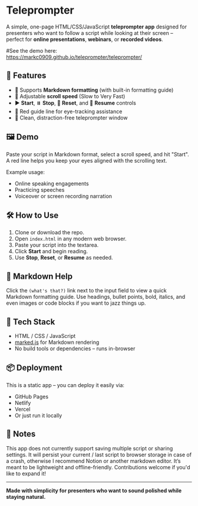 # Teleprompter

A simple, one-page HTML/CSS/JavaScript **teleprompter app** designed for presenters who want to follow a script while looking at their screen – perfect for **online presentations**, **webinars**, or **recorded videos**.


#See the demo here: https://markc0909.github.io/teleprompter/teleprompter/

## 🎯 Features

- 📜 Supports **Markdown formatting** (with built-in formatting guide)
- 🚦 Adjustable **scroll speed** (Slow to Very Fast)
- ▶️ **Start**, ⏸️ **Stop**, 🔄 **Reset**, and 🔁 **Resume** controls
- 📏 Red guide line for eye-tracking assistance
- 🧼 Clean, distraction-free teleprompter window

## 🖼️ Demo

Paste your script in Markdown format, select a scroll speed, and hit "Start". A red line helps you keep your eyes aligned with the scrolling text.

Example usage:
- Online speaking engagements
- Practicing speeches
- Voiceover or screen recording narration

## 🛠️ How to Use

1. Clone or download the repo.
2. Open `index.html` in any modern web browser.
3. Paste your script into the textarea.
4. Click **Start** and begin reading.
5. Use **Stop**, **Reset**, or **Resume** as needed.

## 📄 Markdown Help

Click the `(what's that?)` link next to the input field to view a quick Markdown formatting guide. Use headings, bullet points, bold, italics, and even images or code blocks if you want to jazz things up.

## 🧰 Tech Stack

- HTML / CSS / JavaScript
- [marked.js](https://github.com/markedjs/marked) for Markdown rendering
- No build tools or dependencies – runs in-browser

## 📦 Deployment

This is a static app – you can deploy it easily via:
- GitHub Pages
- Netlify
- Vercel
- Or just run it locally

## 🚧 Notes

This app does not currently support saving multiple script or sharing settings.  It will persist your current / last script to browser storage in case of a crash, otherwise I recommend Notion or another markdown editor. 
It’s meant to be lightweight and offline-friendly. Contributions welcome if you'd like to expand it!

---

**Made with simplicity for presenters who want to sound polished while staying natural.**
